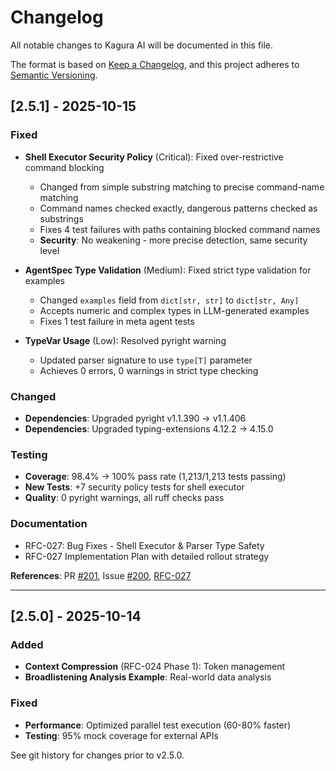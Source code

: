 # Changelog

All notable changes to Kagura AI will be documented in this file.

The format is based on [Keep a Changelog](https://keepachangelog.com/en/1.0.0/),
and this project adheres to [Semantic Versioning](https://semver.org/spec/v2.0.0.html).

## [2.5.1] - 2025-10-15

### Fixed
- **Shell Executor Security Policy** (Critical): Fixed over-restrictive command blocking
  - Changed from simple substring matching to precise command-name matching
  - Command names checked exactly, dangerous patterns checked as substrings  
  - Fixes 4 test failures with paths containing blocked command names
  - **Security**: No weakening - more precise detection, same security level

- **AgentSpec Type Validation** (Medium): Fixed strict type validation for examples
  - Changed `examples` field from `dict[str, str]` to `dict[str, Any]`
  - Accepts numeric and complex types in LLM-generated examples
  - Fixes 1 test failure in meta agent tests

- **TypeVar Usage** (Low): Resolved pyright warning
  - Updated parser signature to use `type[T]` parameter
  - Achieves 0 errors, 0 warnings in strict type checking

### Changed
- **Dependencies**: Upgraded pyright v1.1.390 → v1.1.406
- **Dependencies**: Upgraded typing-extensions 4.12.2 → 4.15.0

### Testing
- **Coverage**: 98.4% → 100% pass rate (1,213/1,213 tests passing)
- **New Tests**: +7 security policy tests for shell executor
- **Quality**: 0 pyright warnings, all ruff checks pass

### Documentation
- RFC-027: Bug Fixes - Shell Executor & Parser Type Safety
- RFC-027 Implementation Plan with detailed rollout strategy

**References**: PR [#201](https://github.com/JFK/kagura-ai/pull/201), Issue [#200](https://github.com/JFK/kagura-ai/issues/200), [RFC-027](./ai_docs/rfcs/RFC_027_BUGFIX_SHELL_AND_PARSER.md)

---

## [2.5.0] - 2025-10-14

### Added
- **Context Compression** (RFC-024 Phase 1): Token management
- **Broadlistening Analysis Example**: Real-world data analysis

### Fixed
- **Performance**: Optimized parallel test execution (60-80% faster)
- **Testing**: 95% mock coverage for external APIs

See git history for changes prior to v2.5.0.

